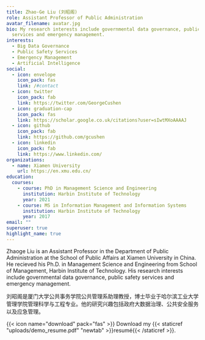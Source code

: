 ```yaml
---
title: Zhao-Ge Liu (刘昭阁)
role: Assistant Professor of Public Administration
avatar_filename: avatar.jpg
bio: My research interests include governmental data governance, public safety
  services and emergency management.
interests:
  - Big Data Governance
  - Public Safety Services
  - Emergency Management
  - Artificial Intelligence
social:
  - icon: envelope
    icon_pack: fas
    link: /#contact
  - icon: twitter
    icon_pack: fab
    link: https://twitter.com/GeorgeCushen
  - icon: graduation-cap
    icon_pack: fas
    link: https://scholar.google.co.uk/citations?user=sIwtMXoAAAAJ
  - icon: github
    icon_pack: fab
    link: https://github.com/gcushen
  - icon: linkedin
    icon_pack: fab
    link: https://www.linkedin.com/
organizations:
  - name: Xiamen University
    url: https://en.xmu.edu.cn/
education:
  courses:
    - course: PhD in Management Science and Engineering
      institution: Harbin Institute of Technology
      year: 2021
    - course: MS in Information Management and Information Systems
      institution: Harbin Institute of Technology
      year: 2017
email: ""
superuser: true
highlight_name: true
---
```

Zhaoge Liu is an Assistant Professor in the Department of Public Administration at the School of Public Affairs at Xiamen University in China. He recieved his Ph.D. in Management Science and Engineering from School of Management, Harbin Institute of Technology. His research interests include governmental data governance, public safety services and emergency management.

刘昭阁是厦门大学公共事务学院公共管理系助理教授，博士毕业于哈尔滨工业大学管理学院管理科学与工程专业。他的研究兴趣包括政府大数据治理、公共安全服务以及应急管理。

{{< icon name="download" pack="fas" >}} Download my {{< staticref "uploads/demo_resume.pdf" "newtab" >}}resumé{{< /staticref >}}.